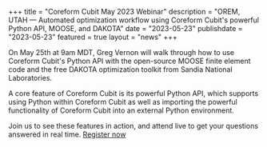 +++
title = "Coreform Cubit May 2023 Webinar"
description = "OREM, UTAH — Automated optimization workflow using Coreform Cubit's powerful Python API, MOOSE, and DAKOTA"
date = "2023-05-23"
publishdate = "2023-05-23"
featured = true
layout = "news"
+++

On May 25th at 9am MDT, Greg Vernon will walk through how to use Coreform Cubit's Python API with the open-source MOOSE finite element code and the free DAKOTA optimization toolkit from Sandia National Laboratories.

A core feature of Coreform Cubit is its powerful Python API, which supports using Python within Coreform Cubit as well as importing the powerful functionality of Coreform Cubit into an external Python environment.
 
Join us to see these features in action, and attend live to get your questions answered in real time. [Register now](https://us02web.zoom.us/webinar/register/WN_i89DY0lHRaiaBmsWzk7zyQ?utm_source=hs_email&utm_medium=email&_hsenc=p2ANqtz-_8oe_D42uqVAtsR6uDv8u-OwZgh4dNi4k-Ozge_JWxTRO29SWSUyxu6j9dmtZNpdI7Bsus#/registration)